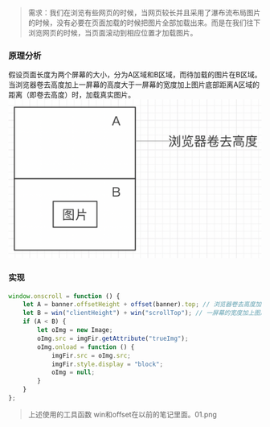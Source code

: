 > 需求：我们在浏览有些网页的时候，当网页较长并且采用了瀑布流布局图片的时候，没有必要在页面加载的时候把图片全部加载出来。而是在我们往下浏览网页的时候，当页面滚动到相应位置才加载图片。
### 原理分析
假设页面长度为两个屏幕的大小，分为A区域和B区域，而待加载的图片在B区域。当浏览器卷去高度加上一屏幕的高度大于一屏幕的宽度加上图片底部距离A区域的距离（即卷去高度）时，加载真实图片。
![image](./img/01.png)

### 实现
```javascript
window.onscroll = function () {
    let A = banner.offsetHeight + offset(banner).top; // 浏览器卷去高度加上一屏幕的高度
    let B = win("clientHeight") + win("scrollTop"); // 一屏幕的宽度加上图片底部距离A区域的距离(即卷去高度)
    if (A < B) {
        let oImg = new Image;
        oImg.src = imgFir.getAttribute("trueImg");
        oImg.onload = function () {
            imgFir.src = oImg.src;
            imgFir.style.display = "block";
            oImg = null;
        }
    }
};
```
> 上述使用的工具函数 win和offset在以前的笔记里面。01.png